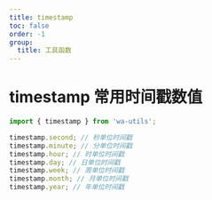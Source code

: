 ```yaml
---
title: timestamp
toc: false
order: -1
group:
  title: 工具函数
---
```


# timestamp 常用时间戳数值

```typescript
import { timestamp } from 'wa-utils';

timestamp.second; // 秒单位时间戳
timestamp.minute; // 分单位时间戳
timestamp.hour; // 时单位时间戳
timestamp.day; // 日单位时间戳
timestamp.week; // 周单位时间戳
timestamp.month; // 月单位时间戳
timestamp.year; // 年单位时间戳
```
